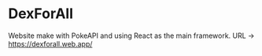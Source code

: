 # DexForAll
Website make with PokeAPI and using React as the main framework.
URL -> https://dexforall.web.app/
